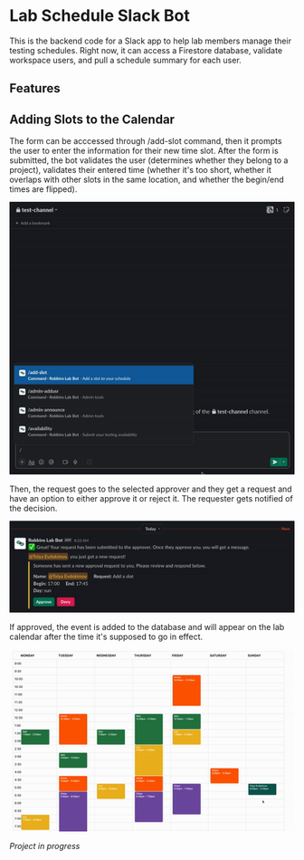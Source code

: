 Lab Schedule Slack Bot
=======================
This is the backend code for a Slack app to help
lab members manage their testing schedules. Right now,
it can access a Firestore database, validate workspace users, and
pull a schedule summary for each user.<br>

Features
---------------------------

Adding Slots to the Calendar
----------------------------

The form can be acccessed through /add-slot command, then it prompts the user 
to enter the information for their new time slot. After the form is submitted,
the bot validates the user (determines whether they belong to a project), validates
their entered time (whether it's too short, whether it overlaps with other slots in
the same location, and whether the begin/end times are flipped).

![add slot](/img/add-slot.gif)

Then, the request goes to the selected approver and they get a request and have
an option to either approve it or reject it. The requester gets notified of the decision.

![approve](/img/approve.gif)

If approved, the event is added to the database and will appear on the lab calendar after
the time it's supposed to go in effect. 

![cal](/img/cal.gif)

*Project in progress*